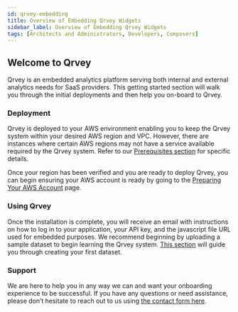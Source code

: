 ```yaml
---
id: qrvey-embedding
title: Overview of Embedding Qrvey Widgets
sidebar_label: Overview of Embedding Qrvey Widgets
tags: [Architects and Administrators, Developers, Composers]
---
```


<div style={{textAlign: "justify"}}>


## Welcome to Qrvey
Qrvey is an embedded analytics platform serving both internal and external analytics needs for SaaS providers. This getting started section will walk you through the initial deployments and then help you on-board to Qrvey. 

### Deployment
Qrvey is deployed to your AWS environment enabling you to keep the Qrvey system within your desired AWS region and VPC. However, there are instances where certain AWS regions may not have a service available required by the Qrvey system. Refer to our <a href="/docs/get-started/prerequisites-for-installation/" target="_blank"> Prerequisites section</a> for specific details.

Once your region has been verified and you are ready to deploy Qrvey, you can begin ensuring your AWS account is ready by going to the <a href="/docs/get-started/preparing-AWS-account/" target="_blank">Preparing Your AWS Account</a> page.

### Using Qrvey
Once the installation is complete, you will receive an email with instructions on how to log in to your application, your API key, and the javascript file URL used for embedded purposes. We recommend beginning by uploading a sample dataset to begin learning the Qrvey system. <a href="/docs/ui-docs/datasets/data_overview/" target="_blank">This section</a> will guide you through creating your first dataset.

### Support
We are here to help you in any way we can and want your onboarding experience to be successful. If you have any questions or need assistance, please don’t hesitate to reach out to us using <a href="/docs/faqs/ask-us/" target="_blank">the contact form here</a>.


</div>